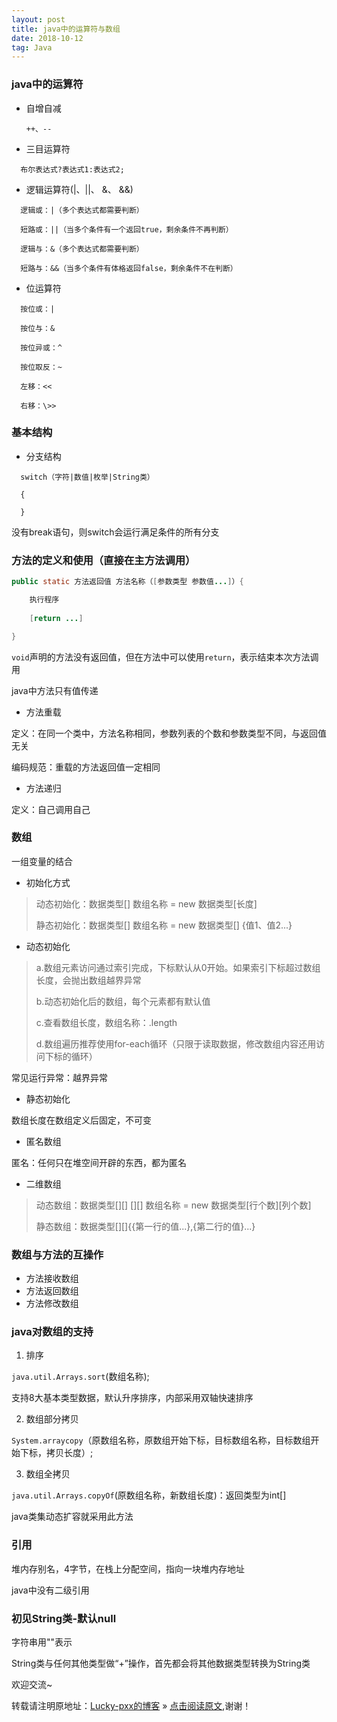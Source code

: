 ```yaml
---
layout: post
title: java中的运算符与数组
date: 2018-10-12
tag: Java
---  
```


### java中的运算符

- 自增自减

  `++、--`

- 三目运算符

```
  布尔表达式?表达式1:表达式2;
```

- 逻辑运算符(|、||、 &、 &&)

```
  逻辑或：|（多个表达式都需要判断）

  短路或：||（当多个条件有一个返回true，剩余条件不再判断）

  逻辑与：&（多个表达式都需要判断）

  短路与：&&（当多个条件有体格返回false，剩余条件不在判断）
```

- 位运算符

```
  按位或：|

  按位与：&

  按位异或：^

  按位取反：~

  左移：<<

  右移：\>>
```

### 基本结构

- 分支结构

```
  switch（字符|数值|枚举|String类）

  {

  }
```

没有break语句，则switch会运行满足条件的所有分支

### 方法的定义和使用（直接在主方法调用）

```java
public static 方法返回值 方法名称（[参数类型 参数值...]）{

	执行程序
	
	[return ...]

}
```

`void`声明的方法没有返回值，但在方法中可以使用`return`，表示结束本次方法调用

java中方法只有值传递

- 方法重载

定义：在同一个类中，方法名称相同，参数列表的个数和参数类型不同，与返回值无关

编码规范：重载的方法返回值一定相同

- 方法递归

定义：自己调用自己

### 数组

一组变量的结合

- 初始化方式

> 动态初始化：数据类型[] 数组名称 = new 数据类型[长度]
> 
> 静态初始化：数据类型[] 数组名称 = new 数据类型[] {值1、值2...}

- 动态初始化

> a.数组元素访问通过索引完成，下标默认从0开始。如果索引下标超过数组长度，会抛出数组越界异常
> 
> b.动态初始化后的数组，每个元素都有默认值
> 
> c.查看数组长度，数组名称：.length
> 
> d.数组遍历推荐使用for-each循环（只限于读取数据，修改数组内容还用访问下标的循环）

常见运行异常：越界异常

- 静态初始化

数组长度在数组定义后固定，不可变

- 匿名数组

匿名：任何只在堆空间开辟的东西，都为匿名

- 二维数组

> 动态数组：数据类型[][] []\[] 数组名称 = new 数据类型\[行个数][列个数]
> 
> 静态数组：数据类型[]\[]{{第一行的值...},{第二行的值}...}

### 数组与方法的互操作

- 方法接收数组
- 方法返回数组
- 方法修改数组

### java对数组的支持

1. 排序

`java.util.Arrays.sort`(数组名称);

支持8大基本类型数据，默认升序排序，内部采用双轴快速排序

2. 数组部分拷贝

`System.arraycopy`（原数组名称，原数组开始下标，目标数组名称，目标数组开始下标，拷贝长度）;

3. 数组全拷贝

`java.util.Arrays.copyOf`(原数组名称，新数组长度)：返回类型为int[]

java类集动态扩容就采用此方法



### 引用

堆内存别名，4字节，在栈上分配空间，指向一块堆内存地址

java中没有二级引用

### 初见String类-默认null

字符串用""表示

String类与任何其他类型做“+”操作，首先都会将其他数据类型转换为String类

欢迎交流~

转载请注明原地址：[Lucky-pxx的博客](http://www.bingoxin.top) » [点击阅读原文](http://www.bingoxin.top/2018/04/%E5%88%A4%E6%96%AD%E4%B8%A4%E4%B8%AA%E6%97%A0%E5%A4%B4%E7%BB%93%E7%82%B9%E7%9A%84%E5%8D%95%E9%93%BE%E8%A1%A8%E6%98%AF%E5%90%A6%E7%9B%B8%E4%BA%A4/),谢谢！